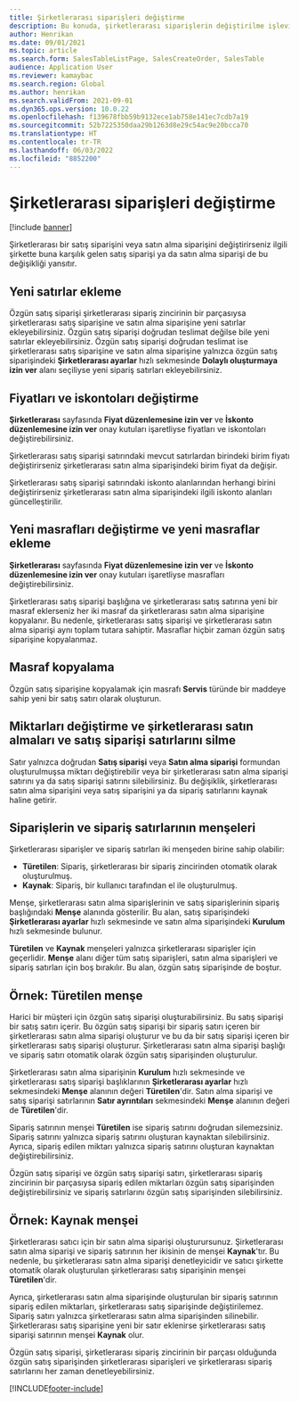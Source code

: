 ```yaml
---
title: Şirketlerarası siparişleri değiştirme
description: Bu konuda, şirketlerarası siparişlerin değiştirilme işlevi açıklanmaktadır
author: Henrikan
ms.date: 09/01/2021
ms.topic: article
ms.search.form: SalesTableListPage, SalesCreateOrder, SalesTable
audience: Application User
ms.reviewer: kamaybac
ms.search.region: Global
ms.author: henrikan
ms.search.validFrom: 2021-09-01
ms.dyn365.ops.version: 10.0.22
ms.openlocfilehash: f139678fbb59b9132ece1ab758e141ec7cdb7a19
ms.sourcegitcommit: 52b7225350daa29b1263d8e29c54ac9e20bcca70
ms.translationtype: HT
ms.contentlocale: tr-TR
ms.lasthandoff: 06/03/2022
ms.locfileid: "8852200"
---
```

# <a name="change-intercompany-orders"></a>Şirketlerarası siparişleri değiştirme

[!include [banner](../../includes/banner.md)]

Şirketlerarası bir satış siparişini veya satın alma siparişini değiştirirseniz ilgili şirkette buna karşılık gelen satış siparişi ya da satın alma siparişi de bu değişikliği yansıtır.

## <a name="adding-new-lines"></a>Yeni satırlar ekleme

Özgün satış siparişi şirketlerarası sipariş zincirinin bir parçasıysa şirketlerarası satış siparişine ve satın alma siparişine yeni satırlar ekleyebilirsiniz. Özgün satış siparişi doğrudan teslimat değilse bile yeni satırlar ekleyebilirsiniz. Özgün satış siparişi doğrudan teslimat ise şirketlerarası satış siparişine ve satın alma siparişine yalnızca özgün satış siparişindeki **Şirketlerarası ayarlar** hızlı sekmesinde **Dolaylı oluşturmaya izin ver** alanı seçiliyse yeni sipariş satırları ekleyebilirsiniz.

## <a name="changing-prices-and-discounts"></a>Fiyatları ve iskontoları değiştirme

**Şirketlerarası** sayfasında **Fiyat düzenlemesine izin ver** ve **İskonto düzenlemesine izin ver** onay kutuları işaretliyse fiyatları ve iskontoları değiştirebilirsiniz.

Şirketlerarası satış siparişi satırındaki mevcut satırlardan birindeki birim fiyatı değiştirirseniz şirketlerarası satın alma siparişindeki birim fiyat da değişir.

Şirketlerarası satış siparişi satırındaki iskonto alanlarından herhangi birini değiştirirseniz şirketlerarası satın alma siparişindeki ilgili iskonto alanları güncelleştirilir.

## <a name="changing-and-adding-new-charges"></a>Yeni masrafları değiştirme ve yeni masraflar ekleme

**Şirketlerarası** sayfasında **Fiyat düzenlemesine izin ver** ve **İskonto düzenlemesine izin ver** onay kutuları işaretliyse masrafları değiştirebilirsiniz.

Şirketlerarası satış siparişi başlığına ve şirketlerarası satış satırına yeni bir masraf eklerseniz her iki masraf da şirketlerarası satın alma siparişine kopyalanır. Bu nedenle, şirketlerarası satış siparişi ve şirketlerarası satın alma siparişi aynı toplam tutara sahiptir. Masraflar hiçbir zaman özgün satış siparişine kopyalanmaz.

## <a name="copying-a-fee"></a>Masraf kopyalama

Özgün satış siparişine kopyalamak için masrafı **Servis** türünde bir maddeye sahip yeni bir satış satırı olarak oluşturun.

## <a name="changing-quantities-and-deleting-intercompany-purchases-and-sales-order-lines"></a>Miktarları değiştirme ve şirketlerarası satın almaları ve satış siparişi satırlarını silme

Satır yalnızca doğrudan **Satış siparişi** veya **Satın alma siparişi** formundan oluşturulmuşsa miktarı değiştirebilir veya bir şirketlerarası satın alma siparişi satırını ya da satış siparişi satırını silebilirsiniz. Bu değişiklik, şirketlerarası satın alma siparişini veya satış siparişini ya da sipariş satırlarını kaynak haline getirir.

## <a name="origins-of-orders-and-order-lines"></a>Siparişlerin ve sipariş satırlarının menşeleri

Şirketlerarası siparişler ve sipariş satırları iki menşeden birine sahip olabilir:

- **Türetilen**: Sipariş, şirketlerarası bir sipariş zincirinden otomatik olarak oluşturulmuş.
- **Kaynak**: Sipariş, bir kullanıcı tarafından el ile oluşturulmuş.

Menşe, şirketlerarası satın alma siparişlerinin ve satış siparişlerinin sipariş başlığındaki **Menşe** alanında gösterilir. Bu alan, satış siparişindeki **Şirketlerarası ayarlar** hızlı sekmesinde ve satın alma siparişindeki **Kurulum** hızlı sekmesinde bulunur.

**Türetilen** ve **Kaynak** menşeleri yalnızca şirketlerarası siparişler için geçerlidir. **Menşe** alanı diğer tüm satış siparişleri, satın alma siparişleri ve sipariş satırları için boş bırakılır. Bu alan, özgün satış siparişinde de boştur.

## <a name="example-derived-origin"></a>Örnek: Türetilen menşe

Harici bir müşteri için özgün satış siparişi oluşturabilirsiniz. Bu satış siparişi bir satış satırı içerir. Bu özgün satış siparişi bir sipariş satırı içeren bir şirketlerarası satın alma siparişi oluşturur ve bu da bir satış siparişi içeren bir şirketlerarası satış siparişi oluşturur. Şirketlerarası satın alma siparişi başlığı ve sipariş satırı otomatik olarak özgün satış siparişinden oluşturulur.

Şirketlerarası satın alma siparişinin **Kurulum** hızlı sekmesinde ve şirketlerarası satış siparişi başlıklarının **Şirketlerarası ayarlar** hızlı sekmesindeki **Menşe** alanının değeri **Türetilen**'dir. Satın alma siparişi ve satış siparişi satırlarının **Satır ayrıntıları** sekmesindeki **Menşe** alanının değeri de **Türetilen**'dir.

Sipariş satırının menşei **Türetilen** ise sipariş satırını doğrudan silemezsiniz. Sipariş satırını yalnızca sipariş satırını oluşturan kaynaktan silebilirsiniz. Ayrıca, sipariş edilen miktarı yalnızca sipariş satırını oluşturan kaynaktan değiştirebilirsiniz.

Özgün satış siparişi ve özgün satış siparişi satırı, şirketlerarası sipariş zincirinin bir parçasıysa sipariş edilen miktarları özgün satış siparişinden değiştirebilirsiniz ve sipariş satırlarını özgün satış siparişinden silebilirsiniz.

## <a name="example-source-origin"></a>Örnek: Kaynak menşei

Şirketlerarası satıcı için bir satın alma siparişi oluşturursunuz. Şirketlerarası satın alma siparişi ve sipariş satırının her ikisinin de menşei **Kaynak**'tır. Bu nedenle, bu şirketlerarası satın alma siparişi denetleyicidir ve satıcı şirkette otomatik olarak oluşturulan şirketlerarası satış siparişinin menşei **Türetilen**'dir.

Ayrıca, şirketlerarası satın alma siparişinde oluşturulan bir sipariş satırının sipariş edilen miktarları, şirketlerarası satış siparişinde değiştirilemez. Sipariş satırı yalnızca şirketlerarası satın alma siparişinden silinebilir. Şirketlerarası satış siparişine yeni bir satır eklenirse şirketlerarası satış siparişi satırının menşei **Kaynak** olur.

Özgün satış siparişi, şirketlerarası sipariş zincirinin bir parçası olduğunda özgün satış siparişinden şirketlerarası siparişleri ve şirketlerarası sipariş satırlarını her zaman denetleyebilirsiniz.

[!INCLUDE[footer-include](../../includes/footer-banner.md)]
